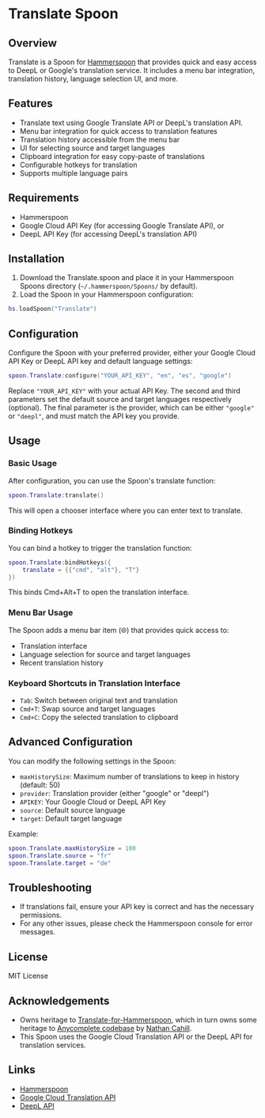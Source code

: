 # Translate Spoon

## Overview

Translate is a Spoon for [Hammerspoon](http://www.hammerspoon.org/) that provides quick and easy access to DeepL or Google's translation service. It includes a menu bar integration, translation history, language selection UI, and more.

## Features

- Translate text using Google Translate API or DeepL's translation API.
- Menu bar integration for quick access to translation features
- Translation history accessible from the menu bar
- UI for selecting source and target languages
- Clipboard integration for easy copy-paste of translations
- Configurable hotkeys for translation
- Supports multiple language pairs

## Requirements

- Hammerspoon
- Google Cloud API Key (for accessing Google Translate API), or
- DeepL API Key (for accessing DeepL's translation API)

## Installation

1. Download the Translate.spoon and place it in your Hammerspoon Spoons directory (`~/.hammerspoon/Spoons/` by default).
2. Load the Spoon in your Hammerspoon configuration:

```lua
hs.loadSpoon("Translate")
```

## Configuration

Configure the Spoon with your preferred provider, either your Google Cloud API Key or DeepL API key and default language settings:

```lua
spoon.Translate:configure("YOUR_API_KEY", "en", "es", "google")
```

Replace `"YOUR_API_KEY"` with your actual API Key. The second and third parameters set the default source and target languages respectively (optional). The final parameter is the provider, which can be either `"google"` or `"deepl"`, and must match the API key you provide.

## Usage

### Basic Usage

After configuration, you can use the Spoon's translate function:

```lua
spoon.Translate:translate()
```

This will open a chooser interface where you can enter text to translate.

### Binding Hotkeys

You can bind a hotkey to trigger the translation function:

```lua
spoon.Translate:bindHotkeys({
    translate = {{"cmd", "alt"}, "T"}
})
```

This binds Cmd+Alt+T to open the translation interface.

### Menu Bar Usage

The Spoon adds a menu bar item (🌐) that provides quick access to:

- Translation interface
- Language selection for source and target languages
- Recent translation history

### Keyboard Shortcuts in Translation Interface

- `Tab`: Switch between original text and translation
- `Cmd+T`: Swap source and target languages
- `Cmd+C`: Copy the selected translation to clipboard

## Advanced Configuration

You can modify the following settings in the Spoon:

- `maxHistorySize`: Maximum number of translations to keep in history (default: 50)
- `provider`: Translation provider (either "google" or "deepl")
- `APIKEY`: Your Google Cloud or DeepL API Key
- `source`: Default source language
- `target`: Default target language

Example:

```lua
spoon.Translate.maxHistorySize = 100
spoon.Translate.source = "fr"
spoon.Translate.target = "de"
```

## Troubleshooting

- If translations fail, ensure your API key is correct and has the necessary permissions.
- For any other issues, please check the Hammerspoon console for error messages.

## License

MIT License

## Acknowledgements

- Owns heritage to [Translate-for-Hammerspoon](https://github.com/pasiaj/Translate-for-Hammerspoon), which in turn owns some heritage to [Anycomplete codebase](https://github.com/nathancahill/Anycomplete) by [Nathan Cahill](https://nathancahill.com/).
- This Spoon uses the Google Cloud Translation API or the DeepL API for translation services.

## Links

- [Hammerspoon](http://www.hammerspoon.org/)
- [Google Cloud Translation API](https://cloud.google.com/translate)
- [DeepL API](https://www.deepl.com/docs-api/)
